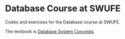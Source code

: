 # Database Course at SWUFE
Codes and exercises for the Database course at SWUFE.

The textbook is [Database System Concepts](https://www.db-book.com/db7/).